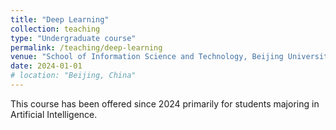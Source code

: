 ```yaml
---
title: "Deep Learning"
collection: teaching
type: "Undergraduate course"
permalink: /teaching/deep-learning
venue: "School of Information Science and Technology, Beijing University of Technology"
date: 2024-01-01
# location: "Beijing, China"
---
```


This course has been offered since 2024 primarily for students majoring in Artificial Intelligence.
